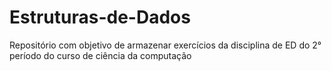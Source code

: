 # Estruturas-de-Dados
Repositório com objetivo de armazenar exercícios da disciplina de ED do 2° período do curso de ciência da computação
